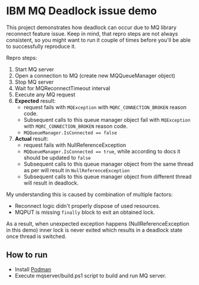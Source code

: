 # IBM MQ Deadlock issue demo
This project demonstrates how deadlock can occur due to MQ library reconnect feature issue. Keep in mind, that repro steps are not always consistent, so you might want to run it couple of times before you'll be able to successfully reproduce it.

Repro steps:
1. Start MQ server
2. Open a connection to MQ (create new MQQueueManager object)
3. Stop MQ server
4. Wait for MQReconnectTimeout interval
5. Execute any MQ request
6. **Expected** result:
   * request fails with `MQException` with `MQRC_CONNECTION_BROKEN` reason code.
   * Subsequent calls to this queue manager object fail with `MQException` with `MQRC_CONNECTION_BROKEN` reason code.
   * `MQQueueManager.IsConnected == false`
7. **Actual** result:
   * request fails with NullReferenceException
   * `MQQueueManager.IsConnected == true`, while according to docs it should be updated to `false`
   * Subsequent calls to this queue manager object from the same thread as per will result in `NullReferenceException`
   * Subsequent calls to this queue manager object from different thread will result in deadlock.

My understanding this is caused by combination of multiple factors:
* Reconnect logic didn't properly dispose of used resources. 
* MQPUT is missing `finally` block to exit an obtained lock.

As a result, when unexpected exception happens (NullReferenceException in this demo) inner lock is never exited which results in a deadlock state once thread is switched.

## How to run
* Install [Podman](https://podman.io/getting-started/installation)
* Execute mqserver/build.ps1 script to build and run MQ server.
